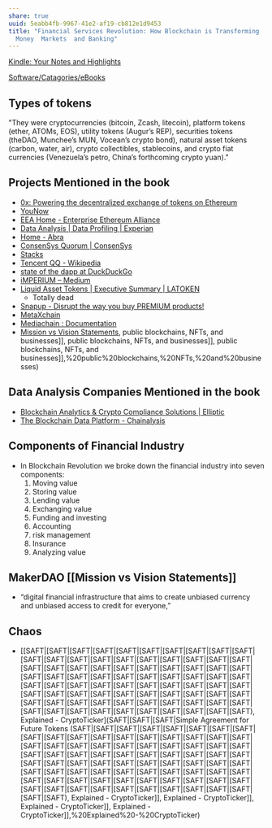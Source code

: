 ```yaml
---
share: true
uuid: 5eabb4fb-9967-41e2-af19-cb812e1d9453
title: "Financial Services Revolution: How Blockchain is Transforming
  Money  Markets  and Banking"
---
```

[Kindle: Your Notes and Highlights](https://read.amazon.com/notebook)

[Software/Catagories/eBooks](/Software/Catagories/eBooks)


## Types of tokens

"They were cryptocurrencies (bitcoin, Zcash, litecoin), platform tokens (ether, ATOMs, EOS), utility tokens (Augur’s REP), securities tokens (theDAO, Munchee’s MUN, Vocean’s crypto bond), natural asset tokens (carbon, water, air), crypto collectibles, stablecoins, and crypto fiat currencies (Venezuela’s petro, China’s forthcoming crypto yuan)."


## Projects Mentioned in the book

* [0x: Powering the decentralized exchange of tokens on Ethereum](https://0x.org/)
* [YouNow](https://www.younow.com/login)
* [EEA Home - Enterprise Ethereum Alliance](https://entethalliance.org/)
* [Data Analysis | Data Profiling | Experian](https://www.experian.com/data-quality/experian-pandora)
* [Home - Abra](https://www.abra.com/)
* [ConsenSys Quorum | ConsenSys](https://consensys.net/quorum/)
* [Stacks](https://www.stacks.co/)
* [Tencent QQ - Wikipedia](https://en.wikipedia.org/wiki/Tencent_QQ)
* [state of the dapp at DuckDuckGo](https://duckduckgo.com/?t=ffab&q=state+of+the+dapp&ia=web)
* [iMPERIUM – Medium](https://medium.com/@iMPERIUMcoin)
* [Liquid Asset Tokens | Executive Summary | LATOKEN](https://blog.latoken.com/lato-unlocking-a-trillion-dollar-market-5bd31c302923)
  * Totally dead
* [Snapup - Disrupt the way you buy PREMIUM products!](https://snapup.biz/)
* [MetaXchain](https://github.com/metaxchain)
* [Mediachain : Documentation](http://docs.mediachain.io/)
* [Mission vs Vision Statements](/7c585bdb-a859-45c2-809f-8b19eb719521), public blockchains, NFTs, and businesses]], public blockchains, NFTs, and businesses]], public blockchains, NFTs, and businesses]],%20public%20blockchains,%20NFTs,%20and%20businesses)

## Data Analysis Companies Mentioned in the book

* [Blockchain Analytics & Crypto Compliance Solutions | Elliptic](https://www.elliptic.co/)
* [The Blockchain Data Platform - Chainalysis](https://www.chainalysis.com/)
## Components of Financial Industry

* In Blockchain Revolution we broke down the financial industry into seven components: 
  1. Moving value
  2. Storing value
  3. Lending value
  4. Exchanging value
  5. Funding and investing
  6. Accounting
  7. risk management
  8. Insurance
  9. Analyzing value

## MakerDAO [[Mission vs Vision Statements]]

*  “digital financial infrastructure that aims to create unbiased currency and unbiased access to credit for everyone,”

## Chaos

* [[SAFT|[SAFT|[SAFT|[SAFT|[SAFT|[SAFT|[SAFT|[SAFT|[SAFT|[SAFT|[SAFT|[SAFT|[SAFT|[SAFT|[SAFT|[SAFT|[SAFT|[SAFT|[SAFT|[SAFT|[SAFT|[SAFT|[SAFT|[SAFT|[SAFT|[SAFT|[SAFT|[SAFT|[SAFT|[SAFT|[SAFT|[SAFT|[SAFT|[SAFT|[SAFT|[SAFT|[SAFT|[SAFT|[SAFT|[SAFT|[SAFT|[SAFT|[SAFT|[SAFT|[SAFT|[SAFT|[SAFT|[SAFT|[SAFT|[SAFT|[SAFT|[SAFT|[SAFT|[SAFT|[SAFT|[SAFT|[SAFT|[SAFT|[SAFT|[SAFT|[SAFT|[SAFT|[SAFT|[SAFT|[SAFT|[SAFT|[SAFT|[SAFT|[SAFT|[SAFT|[SAFT|[SAFT|[SAFT|[SAFT|[SAFT|[SAFT|[SAFT|[SAFT|[SAFT|[SAFT), Explained - CryptoTicker](SAFT|[SAFT|[SAFT|Simple Agreement for Future Tokens (SAFT|[SAFT|[SAFT|[SAFT|[SAFT|[SAFT|[SAFT|[SAFT|[SAFT|[SAFT|[SAFT|[SAFT|[SAFT|[SAFT|[SAFT|[SAFT|[SAFT|[SAFT|[SAFT|[SAFT|[SAFT|[SAFT|[SAFT|[SAFT|[SAFT|[SAFT|[SAFT|[SAFT|[SAFT|[SAFT|[SAFT|[SAFT|[SAFT|[SAFT|[SAFT|[SAFT|[SAFT|[SAFT|[SAFT|[SAFT|[SAFT|[SAFT|[SAFT|[SAFT|[SAFT|[SAFT|[SAFT|[SAFT|[SAFT|[SAFT|[SAFT|[SAFT|[SAFT|[SAFT|[SAFT|[SAFT|[SAFT|[SAFT|[SAFT|[SAFT|[SAFT|[SAFT|[SAFT|[SAFT|[SAFT|[SAFT|[SAFT|[SAFT|[SAFT|[SAFT|[SAFT|[SAFT|[SAFT|[SAFT|[SAFT|[SAFT|[SAFT|[SAFT|[SAFT|[SAFT), Explained - CryptoTicker]], Explained - CryptoTicker]], Explained - CryptoTicker]], Explained - CryptoTicker]],%20Explained%20-%20CryptoTicker)